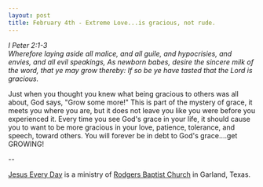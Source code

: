 ```yaml
---
layout: post
title: February 4th - Extreme Love...is gracious, not rude.
---
```


_I Peter 2:1-3  
Wherefore laying aside all malice, and all guile, and hypocrisies,
and envies, and all evil speakings, As newborn babes, desire the
sincere milk of the word, that ye may grow thereby: If so be ye have
tasted that the Lord is gracious._

Just when you thought you knew what being gracious to others was
all about, God says, "Grow some more!" This is part of the mystery of
grace, it meets you where you are, but it does not leave you like you
were before you experienced it. Every time you see God's grace in
your life, it should cause you to want to be more gracious in your
love, patience, tolerance, and speech, toward others. You will
forever be in debt to God's grace....get GROWING!

 --

<a href=http://jesuseveryday.net>Jesus Every Day</a> is a ministry of <a href=http://rodgersbaptist.net>Rodgers Baptist Church</a> in Garland, Texas.
